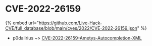 # CVE-2022-26159
{% embed url="https://github.com/Live-Hack-CVE/full_database/blob/main/cves/2022/CVE-2022-26159.json" %}

* p0dalirius ~> [CVE-2022-26159-Ametys-Autocompletion-XML](https://www.alice-snow.ru/2022/database/cve-2022-26159/cve-2022-26159-ametys-autocompletion-xml-p0dalirius)